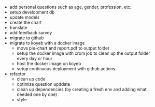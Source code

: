 - add personal questions such as age, gender, profession, etc.
- setup development db
- update models
- create the chart
- translate
- add feedback survey
- migrate to github
- migrate to koyeb with a docker image
  - move pie-chart and report.pdf to output folder
  - setup the docker image with crom job to clean up the output folder every day or hour
  - host the docker image on koyeb
  - setup continuous deployment with github actions
- refactor
  - clean up code
  - optimize question upddate
  - clean up dependencies (by creating a fresh env and adding what needed one by one)
  - style